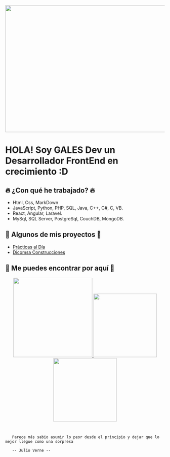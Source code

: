 <div align="center"><img src="https://media.giphy.com/media/giKklFontfveZrNXjz/giphy.gif" style="width:900px;height:400px;"></div>

# HOLA! Soy GALES Dev un Desarrollador FrontEnd en crecimiento :D
  
 ## :fire: ¿Con qué he trabajado? :fire:
- Html, Css, MarkDown
- JavaScript, Python, PHP, SQL, Java, C++, C#, C, VB.
- React, Angular, Laravel.
- MySql, SQL Server, PostgreSql, CouchDB, MongoDB.

 ## :eyes: Algunos de mis proyectos :eyes:
- [Prácticas al Día](https://practicas-al-dia.vercel.app/) 
- [Dicomsa Construcciones](https://dicomsa.vercel.app/)

 ## :star2: Me puedes encontrar por aquí :star2:
  <div align="center" display="flex">
    <a href="https://www.instagram.com/guillo_rivera7/" target="_blank">
      <img src="https://cdn.pixabay.com/photo/2021/05/24/17/06/instagram-6279866_960_720.png" style="width:250px;height:250px;">
    </a>
    <a href="https://www.linkedin.com/in/guillermo-rivera-guerrero-4556b5205/" target="_blank">
      <img src="https://www.rdstation.com/blog/wp-content/uploads/sites/2/2017/11/linkedin-2048132_1920.png" style="width:200px;height:200px;">
    </a>
    <a href="https://www.freecodecamp.org/fcc2af2fcf4-acb0-4b42-b9ee-1678c650807b" target="_blank">
      <img src="https://archive.org/download/github.com-freeCodeCamp-freeCodeCamp_-_2019-11-23_00-34-37/cover.jpg" style="width:200px;height:200px;">
    </a>
  </div>
  
~~~


   Parece más sabio asumir lo peor desde el principio y dejar que lo mejor llegue como una sorpresa
   
   -- Julio Verne --
   

~~~
